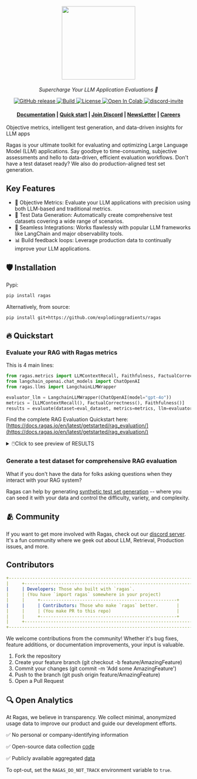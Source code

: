 <h1 align="center">
  <img style="vertical-align:middle" height="200"
  src="./docs/_static/imgs/logo.png">
</h1>
<p align="center">
  <i>Supercharge Your LLM Application Evaluations 🚀</i>
</p>

<p align="center">
    <a href="https://github.com/explodinggradients/ragas/releases">
        <img alt="GitHub release" src="https://img.shields.io/github/release/explodinggradients/ragas.svg">
    </a>
    <a href="https://www.python.org/">
            <img alt="Build" src="https://img.shields.io/badge/Made%20with-Python-1f425f.svg?color=purple">
    </a>
    <a href="https://github.com/explodinggradients/ragas/blob/master/LICENSE">
        <img alt="License" src="https://img.shields.io/github/license/explodinggradients/ragas.svg?color=green">
    </a>
    <a href="https://pypi.org/project/ragas/">
        <img alt="Open In Colab" src="https://img.shields.io/pypi/dm/ragas">
    </a>
    <a href="https://discord.gg/5djav8GGNZ">
        <img alt="discord-invite" src="https://dcbadge.vercel.app/api/server/5djav8GGNZ?style=flat">
    </a>
</p>

<h4 align="center">
    <p>
        <a href="https://docs.ragas.io/">Documentation</a> |
        <a href="#fire-quickstart">Quick start</a> |
        <a href="https://discord.gg/5djav8GGNZ">Join Discord</a> |
        <a href="https://newsletter.ragas.io/">NewsLetter</a> |
        <a href="https://www.ragas.io/careers">Careers</a>
    <p>
</h4>

Objective metrics, intelligent test generation, and data-driven insights for LLM apps

Ragas is your ultimate toolkit for evaluating and optimizing Large Language Model (LLM) applications. Say goodbye to time-consuming, subjective assessments and hello to data-driven, efficient evaluation workflows.
Don't have a test dataset ready? We also do production-aligned test set generation.

## Key Features

- 🎯 Objective Metrics: Evaluate your LLM applications with precision using both LLM-based and traditional metrics.
- 🧪 Test Data Generation: Automatically create comprehensive test datasets covering a wide range of scenarios.
- 🔗 Seamless Integrations: Works flawlessly with popular LLM frameworks like LangChain and major observability tools.
- 📊 Build feedback loops: Leverage production data to continually improve your LLM applications.

## :shield: Installation

Pypi: 

```bash
pip install ragas
```

Alternatively, from source:

```bash
pip install git+https://github.com/explodinggradients/ragas
```

## :fire: Quickstart

### Evaluate your RAG with Ragas metrics

This is 4 main lines:

```python
from ragas.metrics import LLMContextRecall, Faithfulness, FactualCorrectness
from langchain_openai.chat_models import ChatOpenAI
from ragas.llms import LangchainLLMWrapper

evaluator_llm = LangchainLLMWrapper(ChatOpenAI(model="gpt-4o"))
metrics = [LLMContextRecall(), FactualCorrectness(), Faithfulness()]
results = evaluate(dataset=eval_dataset, metrics=metrics, llm=evaluator_llm)
```

Find the complete RAG Evaluation Quickstart here: [https://docs.ragas.io/en/latest/getstarted/rag_evaluation/](https://docs.ragas.io/en/latest/getstarted/rag_evaluation/)

<details>
<summary>🖱️Click to see preview of RESULTS</summary>

| user_input | retrieved_contexts | response | reference | context_recall | factual_correctness | faithfulness |
|------------|---------------------|----------|-----------|-----------------|---------------------|---------------|
| What are the global implications of the USA Supreme Court ruling on abortion? | "- In 2022, the USA Supreme Court ... - The ruling has created a chilling effect ..." | The global implications ... Here are some potential implications: | The global implications ... Additionally, the ruling has had an impact beyond national borders ... | 1 | 0.47 | 0.516129 |
| Which companies are the main contributors to GHG emissions ... ? | "- Fossil fuel companies ... - Between 2010 and 2020, human mortality ..." | According to the Carbon Majors database ... Here are the top contributors: | According to the Carbon Majors database ... Additionally, between 2010 and 2020, human mortality ... | 1 | 0.11 | 0.172414 |
| Which private companies in the Americas are the largest GHG emitters ... ? | "The private companies responsible ... The largest emitter amongst state-owned companies ..." | According to the Carbon Majors database, the largest private companies ... | The largest private companies in the Americas ... | 1 | 0.26 | 0 |
</details>

### Generate a test dataset for comprehensive RAG evaluation

What if you don't have the data for folks asking questions when they interact with your RAG system? 

Ragas can help by generating [synthetic test set generation](https://docs.ragas.io/en/latest/getstarted/rag_testset_generation/) -- where you can seed it with your data and control the difficulty, variety, and complexity. 

## 🫂 Community

If you want to get more involved with Ragas, check out our [discord server](https://discord.gg/5qGUJ6mh7C). It's a fun community where we geek out about LLM, Retrieval, Production issues, and more.

## Contributors

```yml
+----------------------------------------------------------------------------+
|     +----------------------------------------------------------------+     |
|     | Developers: Those who built with `ragas`.                      |     |
|     | (You have `import ragas` somewhere in your project)            |     |
|     |     +----------------------------------------------------+     |     |
|     |     | Contributors: Those who make `ragas` better.       |     |     |
|     |     | (You make PR to this repo)                         |     |     |
|     |     +----------------------------------------------------+     |     |
|     +----------------------------------------------------------------+     |
+----------------------------------------------------------------------------+
```

We welcome contributions from the community! Whether it's bug fixes, feature additions, or documentation improvements, your input is valuable.

1. Fork the repository
2. Create your feature branch (git checkout -b feature/AmazingFeature)
3. Commit your changes (git commit -m 'Add some AmazingFeature')
4. Push to the branch (git push origin feature/AmazingFeature)
5. Open a Pull Request

## 🔍 Open Analytics
At Ragas, we believe in transparency. We collect minimal, anonymized usage data to improve our product and guide our development efforts.

✅ No personal or company-identifying information

✅ Open-source data collection [code](./src/ragas/_analytics.py)

✅ Publicly available aggregated [data](https://github.com/explodinggradients/ragas/issues/49)

To opt-out, set the `RAGAS_DO_NOT_TRACK` environment variable to `true`.
